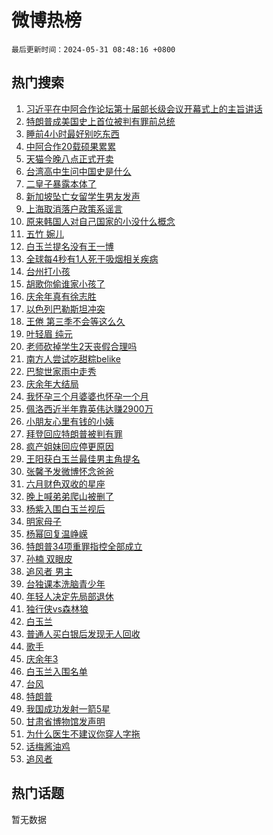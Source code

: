 # 微博热榜

`最后更新时间：2024-05-31 08:48:16 +0800`

## 热门搜索

1. [习近平在中阿合作论坛第十届部长级会议开幕式上的主旨讲话](https://m.weibo.cn/search?containerid=100103type%3D1%26t%3D10%26q%3D%23%E4%B9%A0%E8%BF%91%E5%B9%B3%E5%9C%A8%E4%B8%AD%E9%98%BF%E5%90%88%E4%BD%9C%E8%AE%BA%E5%9D%9B%E7%AC%AC%E5%8D%81%E5%B1%8A%E9%83%A8%E9%95%BF%E7%BA%A7%E4%BC%9A%E8%AE%AE%E5%BC%80%E5%B9%95%E5%BC%8F%E4%B8%8A%E7%9A%84%E4%B8%BB%E6%97%A8%E8%AE%B2%E8%AF%9D%23&stream_entry_id=51&isnewpage=1&extparam=seat%3D1%26filter_type%3Drealtimehot%26stream_entry_id%3D51%26c_type%3D51%26pos%3D0%26cate%3D10103%26q%3D%2523%25E4%25B9%25A0%25E8%25BF%2591%25E5%25B9%25B3%25E5%259C%25A8%25E4%25B8%25AD%25E9%2598%25BF%25E5%2590%2588%25E4%25BD%259C%25E8%25AE%25BA%25E5%259D%259B%25E7%25AC%25AC%25E5%258D%2581%25E5%25B1%258A%25E9%2583%25A8%25E9%2595%25BF%25E7%25BA%25A7%25E4%25BC%259A%25E8%25AE%25AE%25E5%25BC%2580%25E5%25B9%2595%25E5%25BC%258F%25E4%25B8%258A%25E7%259A%2584%25E4%25B8%25BB%25E6%2597%25A8%25E8%25AE%25B2%25E8%25AF%259D%2523%26dgr%3D0%26display_time%3D1717116495%26pre_seqid%3D171711649544892358475)
1. [特朗普成美国史上首位被判有罪前总统](https://m.weibo.cn/search?containerid=100103type%3D1%26t%3D10%26q%3D%23%E7%89%B9%E6%9C%97%E6%99%AE%E6%88%90%E7%BE%8E%E5%9B%BD%E5%8F%B2%E4%B8%8A%E9%A6%96%E4%BD%8D%E8%A2%AB%E5%88%A4%E6%9C%89%E7%BD%AA%E5%89%8D%E6%80%BB%E7%BB%9F%23&stream_entry_id=31&isnewpage=1&extparam=seat%3D1%26filter_type%3Drealtimehot%26realpos%3D1%26c_type%3D31%26cate%3D5001%26q%3D%2523%25E7%2589%25B9%25E6%259C%2597%25E6%2599%25AE%25E6%2588%2590%25E7%25BE%258E%25E5%259B%25BD%25E5%258F%25B2%25E4%25B8%258A%25E9%25A6%2596%25E4%25BD%258D%25E8%25A2%25AB%25E5%2588%25A4%25E6%259C%2589%25E7%25BD%25AA%25E5%2589%258D%25E6%2580%25BB%25E7%25BB%259F%2523%26dgr%3D0%26stream_entry_id%3D31%26band_rank%3D1%26pos%3D0%26lcate%3D5001%26flag%3D1%26display_time%3D1717116495%26pre_seqid%3D171711649544892358475)
1. [睡前4小时最好别吃东西](https://m.weibo.cn/search?containerid=100103type%3D1%26t%3D10%26q%3D%23%E7%9D%A1%E5%89%8D4%E5%B0%8F%E6%97%B6%E6%9C%80%E5%A5%BD%E5%88%AB%E5%90%83%E4%B8%9C%E8%A5%BF%23&stream_entry_id=31&isnewpage=1&extparam=seat%3D1%26filter_type%3Drealtimehot%26realpos%3D2%26c_type%3D31%26cate%3D5001%26q%3D%2523%25E7%259D%25A1%25E5%2589%258D4%25E5%25B0%258F%25E6%2597%25B6%25E6%259C%2580%25E5%25A5%25BD%25E5%2588%25AB%25E5%2590%2583%25E4%25B8%259C%25E8%25A5%25BF%2523%26dgr%3D0%26stream_entry_id%3D31%26band_rank%3D2%26pos%3D1%26lcate%3D5001%26flag%3D2%26display_time%3D1717116495%26pre_seqid%3D171711649544892358475)
1. [中阿合作20载硕果累累](https://m.weibo.cn/search?containerid=100103type%3D1%26t%3D10%26q%3D%23%E4%B8%AD%E9%98%BF%E5%90%88%E4%BD%9C20%E8%BD%BD%E7%A1%95%E6%9E%9C%E7%B4%AF%E7%B4%AF%23&stream_entry_id=31&isnewpage=1&extparam=seat%3D1%26filter_type%3Drealtimehot%26realpos%3D3%26c_type%3D31%26cate%3D5001%26q%3D%2523%25E4%25B8%25AD%25E9%2598%25BF%25E5%2590%2588%25E4%25BD%259C20%25E8%25BD%25BD%25E7%25A1%2595%25E6%259E%259C%25E7%25B4%25AF%25E7%25B4%25AF%2523%26dgr%3D0%26stream_entry_id%3D31%26band_rank%3D3%26pos%3D2%26lcate%3D5001%26flag%3D0%26display_time%3D1717116495%26pre_seqid%3D171711649544892358475)
1. [天猫今晚八点正式开卖](https://m.weibo.cn/search?containerid=100103type%3D1%26t%3D10%26q%3D%23%E5%A4%A9%E7%8C%AB%E4%BB%8A%E6%99%9A%E5%85%AB%E7%82%B9%E6%AD%A3%E5%BC%8F%E5%BC%80%E5%8D%96%23&stream_entry_id=31&isnewpage=1&extparam=seat%3D1%26filter_type%3Drealtimehot%26lcate%3D5001%26c_type%3D31%26cate%3D5001%26q%3D%2523%25E5%25A4%25A9%25E7%258C%25AB%25E4%25BB%258A%25E6%2599%259A%25E5%2585%25AB%25E7%2582%25B9%25E6%25AD%25A3%25E5%25BC%258F%25E5%25BC%2580%25E5%258D%2596%2523%26dgr%3D0%26is_ad_pos%3D1%26band_rank%3D4%26stream_entry_id%3D31%26topic_ad%3D1%26adid%3D240104%26pos%3D3%26display_time%3D1717116495%26pre_seqid%3D171711649544892358475)
1. [台湾高中生问中国史是什么](https://m.weibo.cn/search?containerid=100103type%3D1%26t%3D10%26q%3D%23%E5%8F%B0%E6%B9%BE%E9%AB%98%E4%B8%AD%E7%94%9F%E9%97%AE%E4%B8%AD%E5%9B%BD%E5%8F%B2%E6%98%AF%E4%BB%80%E4%B9%88%23&stream_entry_id=31&isnewpage=1&extparam=seat%3D1%26filter_type%3Drealtimehot%26realpos%3D4%26c_type%3D31%26cate%3D5001%26q%3D%2523%25E5%258F%25B0%25E6%25B9%25BE%25E9%25AB%2598%25E4%25B8%25AD%25E7%2594%259F%25E9%2597%25AE%25E4%25B8%25AD%25E5%259B%25BD%25E5%258F%25B2%25E6%2598%25AF%25E4%25BB%2580%25E4%25B9%2588%2523%26dgr%3D0%26stream_entry_id%3D31%26band_rank%3D4%26pos%3D4%26lcate%3D5001%26flag%3D2%26display_time%3D1717116495%26pre_seqid%3D171711649544892358475)
1. [二皇子暴露本体了](https://m.weibo.cn/search?containerid=100103type%3D1%26t%3D10%26q%3D%23%E4%BA%8C%E7%9A%87%E5%AD%90%E6%9A%B4%E9%9C%B2%E6%9C%AC%E4%BD%93%E4%BA%86%23&stream_entry_id=31&isnewpage=1&extparam=seat%3D1%26filter_type%3Drealtimehot%26realpos%3D5%26c_type%3D31%26cate%3D5001%26q%3D%2523%25E4%25BA%258C%25E7%259A%2587%25E5%25AD%2590%25E6%259A%25B4%25E9%259C%25B2%25E6%259C%25AC%25E4%25BD%2593%25E4%25BA%2586%2523%26dgr%3D0%26stream_entry_id%3D31%26band_rank%3D5%26pos%3D5%26lcate%3D5001%26flag%3D2%26display_time%3D1717116495%26pre_seqid%3D171711649544892358475)
1. [新加坡坠亡女留学生男友发声](https://m.weibo.cn/search?containerid=100103type%3D1%26t%3D10%26q%3D%23%E6%96%B0%E5%8A%A0%E5%9D%A1%E5%9D%A0%E4%BA%A1%E5%A5%B3%E7%95%99%E5%AD%A6%E7%94%9F%E7%94%B7%E5%8F%8B%E5%8F%91%E5%A3%B0%23&stream_entry_id=31&isnewpage=1&extparam=seat%3D1%26filter_type%3Drealtimehot%26realpos%3D6%26c_type%3D31%26cate%3D5001%26q%3D%2523%25E6%2596%25B0%25E5%258A%25A0%25E5%259D%25A1%25E5%259D%25A0%25E4%25BA%25A1%25E5%25A5%25B3%25E7%2595%2599%25E5%25AD%25A6%25E7%2594%259F%25E7%2594%25B7%25E5%258F%258B%25E5%258F%2591%25E5%25A3%25B0%2523%26dgr%3D0%26stream_entry_id%3D31%26band_rank%3D6%26pos%3D6%26lcate%3D5001%26flag%3D1%26display_time%3D1717116495%26pre_seqid%3D171711649544892358475)
1. [上海取消落户政策系谣言](https://m.weibo.cn/search?containerid=100103type%3D1%26t%3D10%26q%3D%23%E4%B8%8A%E6%B5%B7%E5%8F%96%E6%B6%88%E8%90%BD%E6%88%B7%E6%94%BF%E7%AD%96%E7%B3%BB%E8%B0%A3%E8%A8%80%23&stream_entry_id=31&isnewpage=1&extparam=seat%3D1%26filter_type%3Drealtimehot%26lcate%3D5001%26c_type%3D31%26cate%3D5001%26q%3D%2523%25E4%25B8%258A%25E6%25B5%25B7%25E5%258F%2596%25E6%25B6%2588%25E8%2590%25BD%25E6%2588%25B7%25E6%2594%25BF%25E7%25AD%2596%25E7%25B3%25BB%25E8%25B0%25A3%25E8%25A8%2580%2523%26dgr%3D0%26is_ad_pos%3D1%26band_rank%3D7%26stream_entry_id%3D31%26adid%3D240005%26pos%3D7%26display_time%3D1717116495%26pre_seqid%3D171711649544892358475)
1. [原来韩国人对自己国家的小没什么概念](https://m.weibo.cn/search?containerid=100103type%3D1%26t%3D10%26q%3D%23%E5%8E%9F%E6%9D%A5%E9%9F%A9%E5%9B%BD%E4%BA%BA%E5%AF%B9%E8%87%AA%E5%B7%B1%E5%9B%BD%E5%AE%B6%E7%9A%84%E5%B0%8F%E6%B2%A1%E4%BB%80%E4%B9%88%E6%A6%82%E5%BF%B5%23&stream_entry_id=31&isnewpage=1&extparam=seat%3D1%26filter_type%3Drealtimehot%26realpos%3D7%26c_type%3D31%26cate%3D5001%26q%3D%2523%25E5%258E%259F%25E6%259D%25A5%25E9%259F%25A9%25E5%259B%25BD%25E4%25BA%25BA%25E5%25AF%25B9%25E8%2587%25AA%25E5%25B7%25B1%25E5%259B%25BD%25E5%25AE%25B6%25E7%259A%2584%25E5%25B0%258F%25E6%25B2%25A1%25E4%25BB%2580%25E4%25B9%2588%25E6%25A6%2582%25E5%25BF%25B5%2523%26dgr%3D0%26stream_entry_id%3D31%26band_rank%3D7%26pos%3D8%26lcate%3D5001%26flag%3D1%26display_time%3D1717116495%26pre_seqid%3D171711649544892358475)
1. [五竹 婉儿](https://m.weibo.cn/search?containerid=100103type%3D1%26t%3D10%26q%3D%E4%BA%94%E7%AB%B9+%E5%A9%89%E5%84%BF&stream_entry_id=31&isnewpage=1&extparam=seat%3D1%26filter_type%3Drealtimehot%26realpos%3D8%26c_type%3D31%26cate%3D5001%26q%3D%25E4%25BA%2594%25E7%25AB%25B9%2520%25E5%25A9%2589%25E5%2584%25BF%26dgr%3D0%26stream_entry_id%3D31%26band_rank%3D8%26pos%3D9%26lcate%3D5001%26flag%3D2%26display_time%3D1717116495%26pre_seqid%3D171711649544892358475)
1. [白玉兰提名没有王一博](https://m.weibo.cn/search?containerid=100103type%3D1%26t%3D10%26q%3D%23%E7%99%BD%E7%8E%89%E5%85%B0%E6%8F%90%E5%90%8D%E6%B2%A1%E6%9C%89%E7%8E%8B%E4%B8%80%E5%8D%9A%23&stream_entry_id=31&isnewpage=1&extparam=seat%3D1%26filter_type%3Drealtimehot%26realpos%3D9%26c_type%3D31%26cate%3D5001%26q%3D%2523%25E7%2599%25BD%25E7%258E%2589%25E5%2585%25B0%25E6%258F%2590%25E5%2590%258D%25E6%25B2%25A1%25E6%259C%2589%25E7%258E%258B%25E4%25B8%2580%25E5%258D%259A%2523%26dgr%3D0%26stream_entry_id%3D31%26band_rank%3D9%26pos%3D10%26lcate%3D5001%26flag%3D16%26display_time%3D1717116495%26pre_seqid%3D171711649544892358475)
1. [全球每4秒有1人死于吸烟相关疾病](https://m.weibo.cn/search?containerid=100103type%3D1%26t%3D10%26q%3D%23%E5%85%A8%E7%90%83%E6%AF%8F4%E7%A7%92%E6%9C%891%E4%BA%BA%E6%AD%BB%E4%BA%8E%E5%90%B8%E7%83%9F%E7%9B%B8%E5%85%B3%E7%96%BE%E7%97%85%23&stream_entry_id=31&isnewpage=1&extparam=seat%3D1%26filter_type%3Drealtimehot%26realpos%3D10%26c_type%3D31%26cate%3D5001%26q%3D%2523%25E5%2585%25A8%25E7%2590%2583%25E6%25AF%258F4%25E7%25A7%2592%25E6%259C%25891%25E4%25BA%25BA%25E6%25AD%25BB%25E4%25BA%258E%25E5%2590%25B8%25E7%2583%259F%25E7%259B%25B8%25E5%2585%25B3%25E7%2596%25BE%25E7%2597%2585%2523%26dgr%3D0%26stream_entry_id%3D31%26band_rank%3D10%26pos%3D11%26lcate%3D5001%26flag%3D1%26display_time%3D1717116495%26pre_seqid%3D171711649544892358475)
1. [台州打小孩](https://m.weibo.cn/search?containerid=100103type%3D1%26t%3D10%26q%3D%23%E5%8F%B0%E5%B7%9E%E6%89%93%E5%B0%8F%E5%AD%A9%23&stream_entry_id=31&isnewpage=1&extparam=seat%3D1%26filter_type%3Drealtimehot%26realpos%3D11%26c_type%3D31%26cate%3D5001%26q%3D%2523%25E5%258F%25B0%25E5%25B7%259E%25E6%2589%2593%25E5%25B0%258F%25E5%25AD%25A9%2523%26dgr%3D0%26stream_entry_id%3D31%26band_rank%3D11%26pos%3D12%26lcate%3D5001%26flag%3D1%26display_time%3D1717116495%26pre_seqid%3D171711649544892358475)
1. [胡歌你偷谁家小孩了](https://m.weibo.cn/search?containerid=100103type%3D1%26t%3D10%26q%3D%E8%83%A1%E6%AD%8C%E4%BD%A0%E5%81%B7%E8%B0%81%E5%AE%B6%E5%B0%8F%E5%AD%A9%E4%BA%86&stream_entry_id=31&isnewpage=1&extparam=seat%3D1%26filter_type%3Drealtimehot%26realpos%3D12%26c_type%3D31%26cate%3D5001%26q%3D%25E8%2583%25A1%25E6%25AD%258C%25E4%25BD%25A0%25E5%2581%25B7%25E8%25B0%2581%25E5%25AE%25B6%25E5%25B0%258F%25E5%25AD%25A9%25E4%25BA%2586%26dgr%3D0%26stream_entry_id%3D31%26band_rank%3D12%26pos%3D13%26lcate%3D5001%26flag%3D2%26display_time%3D1717116495%26pre_seqid%3D171711649544892358475)
1. [庆余年真有徐志胜](https://m.weibo.cn/search?containerid=100103type%3D1%26t%3D10%26q%3D%E5%BA%86%E4%BD%99%E5%B9%B4%E7%9C%9F%E6%9C%89%E5%BE%90%E5%BF%97%E8%83%9C&stream_entry_id=31&isnewpage=1&extparam=seat%3D1%26filter_type%3Drealtimehot%26realpos%3D13%26c_type%3D31%26cate%3D5001%26q%3D%25E5%25BA%2586%25E4%25BD%2599%25E5%25B9%25B4%25E7%259C%259F%25E6%259C%2589%25E5%25BE%2590%25E5%25BF%2597%25E8%2583%259C%26dgr%3D0%26stream_entry_id%3D31%26band_rank%3D13%26pos%3D14%26lcate%3D5001%26flag%3D2%26display_time%3D1717116495%26pre_seqid%3D171711649544892358475)
1. [以色列巴勒斯坦冲突](https://m.weibo.cn/search?containerid=100103type%3D1%26t%3D10%26q%3D%23%E4%BB%A5%E8%89%B2%E5%88%97%E5%B7%B4%E5%8B%92%E6%96%AF%E5%9D%A6%E5%86%B2%E7%AA%81%23&stream_entry_id=31&isnewpage=1&extparam=seat%3D1%26filter_type%3Drealtimehot%26realpos%3D14%26c_type%3D31%26cate%3D5001%26q%3D%2523%25E4%25BB%25A5%25E8%2589%25B2%25E5%2588%2597%25E5%25B7%25B4%25E5%258B%2592%25E6%2596%25AF%25E5%259D%25A6%25E5%2586%25B2%25E7%25AA%2581%2523%26dgr%3D0%26stream_entry_id%3D31%26band_rank%3D14%26pos%3D15%26lcate%3D5001%26flag%3D0%26display_time%3D1717116495%26pre_seqid%3D171711649544892358475)
1. [王倦 第三季不会等这么久](https://m.weibo.cn/search?containerid=100103type%3D1%26t%3D10%26q%3D%E7%8E%8B%E5%80%A6+%E7%AC%AC%E4%B8%89%E5%AD%A3%E4%B8%8D%E4%BC%9A%E7%AD%89%E8%BF%99%E4%B9%88%E4%B9%85&stream_entry_id=31&isnewpage=1&extparam=seat%3D1%26filter_type%3Drealtimehot%26realpos%3D15%26c_type%3D31%26cate%3D5001%26q%3D%25E7%258E%258B%25E5%2580%25A6%2520%25E7%25AC%25AC%25E4%25B8%2589%25E5%25AD%25A3%25E4%25B8%258D%25E4%25BC%259A%25E7%25AD%2589%25E8%25BF%2599%25E4%25B9%2588%25E4%25B9%2585%26dgr%3D0%26stream_entry_id%3D31%26band_rank%3D15%26pos%3D16%26lcate%3D5001%26flag%3D0%26display_time%3D1717116495%26pre_seqid%3D171711649544892358475)
1. [叶轻眉 纯元](https://m.weibo.cn/search?containerid=100103type%3D1%26t%3D10%26q%3D%E5%8F%B6%E8%BD%BB%E7%9C%89+%E7%BA%AF%E5%85%83&stream_entry_id=31&isnewpage=1&extparam=seat%3D1%26filter_type%3Drealtimehot%26realpos%3D16%26c_type%3D31%26cate%3D5001%26q%3D%25E5%258F%25B6%25E8%25BD%25BB%25E7%259C%2589%2520%25E7%25BA%25AF%25E5%2585%2583%26dgr%3D0%26stream_entry_id%3D31%26band_rank%3D16%26pos%3D17%26lcate%3D5001%26flag%3D2%26display_time%3D1717116495%26pre_seqid%3D171711649544892358475)
1. [老师砍掉学生2天丧假合理吗](https://m.weibo.cn/search?containerid=100103type%3D1%26t%3D10%26q%3D%23%E8%80%81%E5%B8%88%E7%A0%8D%E6%8E%89%E5%AD%A6%E7%94%9F2%E5%A4%A9%E4%B8%A7%E5%81%87%E5%90%88%E7%90%86%E5%90%97%23&stream_entry_id=31&isnewpage=1&extparam=seat%3D1%26filter_type%3Drealtimehot%26realpos%3D17%26c_type%3D31%26cate%3D5001%26q%3D%2523%25E8%2580%2581%25E5%25B8%2588%25E7%25A0%258D%25E6%258E%2589%25E5%25AD%25A6%25E7%2594%259F2%25E5%25A4%25A9%25E4%25B8%25A7%25E5%2581%2587%25E5%2590%2588%25E7%2590%2586%25E5%2590%2597%2523%26dgr%3D0%26stream_entry_id%3D31%26band_rank%3D17%26pos%3D18%26lcate%3D5001%26flag%3D1%26display_time%3D1717116495%26pre_seqid%3D171711649544892358475)
1. [南方人尝试吃甜粽belike](https://m.weibo.cn/search?containerid=100103type%3D1%26t%3D10%26q%3D%23%E5%8D%97%E6%96%B9%E4%BA%BA%E5%B0%9D%E8%AF%95%E5%90%83%E7%94%9C%E7%B2%BDbelike%23&stream_entry_id=31&isnewpage=1&extparam=seat%3D1%26filter_type%3Drealtimehot%26realpos%3D18%26c_type%3D31%26cate%3D5001%26q%3D%2523%25E5%258D%2597%25E6%2596%25B9%25E4%25BA%25BA%25E5%25B0%259D%25E8%25AF%2595%25E5%2590%2583%25E7%2594%259C%25E7%25B2%25BDbelike%2523%26dgr%3D0%26stream_entry_id%3D31%26band_rank%3D18%26pos%3D19%26lcate%3D5001%26flag%3D1%26display_time%3D1717116495%26pre_seqid%3D171711649544892358475)
1. [巴黎世家雨中走秀](https://m.weibo.cn/search?containerid=100103type%3D1%26t%3D10%26q%3D%23%E5%B7%B4%E9%BB%8E%E4%B8%96%E5%AE%B6%E9%9B%A8%E4%B8%AD%E8%B5%B0%E7%A7%80%23&stream_entry_id=31&isnewpage=1&extparam=seat%3D1%26filter_type%3Drealtimehot%26realpos%3D19%26c_type%3D31%26cate%3D5001%26q%3D%2523%25E5%25B7%25B4%25E9%25BB%258E%25E4%25B8%2596%25E5%25AE%25B6%25E9%259B%25A8%25E4%25B8%25AD%25E8%25B5%25B0%25E7%25A7%2580%2523%26dgr%3D0%26stream_entry_id%3D31%26band_rank%3D19%26pos%3D20%26lcate%3D5001%26flag%3D1%26display_time%3D1717116495%26pre_seqid%3D171711649544892358475)
1. [庆余年大结局](https://m.weibo.cn/search?containerid=100103type%3D1%26t%3D10%26q%3D%E5%BA%86%E4%BD%99%E5%B9%B4%E5%A4%A7%E7%BB%93%E5%B1%80&stream_entry_id=31&isnewpage=1&extparam=seat%3D1%26filter_type%3Drealtimehot%26realpos%3D20%26c_type%3D31%26cate%3D5001%26q%3D%25E5%25BA%2586%25E4%25BD%2599%25E5%25B9%25B4%25E5%25A4%25A7%25E7%25BB%2593%25E5%25B1%2580%26dgr%3D0%26stream_entry_id%3D31%26band_rank%3D20%26pos%3D21%26lcate%3D5001%26flag%3D0%26display_time%3D1717116495%26pre_seqid%3D171711649544892358475)
1. [我怀孕三个月婆婆也怀孕一个月](https://m.weibo.cn/search?containerid=100103type%3D1%26t%3D10%26q%3D%23%E6%88%91%E6%80%80%E5%AD%95%E4%B8%89%E4%B8%AA%E6%9C%88%E5%A9%86%E5%A9%86%E4%B9%9F%E6%80%80%E5%AD%95%E4%B8%80%E4%B8%AA%E6%9C%88%23&stream_entry_id=31&isnewpage=1&extparam=seat%3D1%26filter_type%3Drealtimehot%26realpos%3D21%26c_type%3D31%26cate%3D5001%26q%3D%2523%25E6%2588%2591%25E6%2580%2580%25E5%25AD%2595%25E4%25B8%2589%25E4%25B8%25AA%25E6%259C%2588%25E5%25A9%2586%25E5%25A9%2586%25E4%25B9%259F%25E6%2580%2580%25E5%25AD%2595%25E4%25B8%2580%25E4%25B8%25AA%25E6%259C%2588%2523%26dgr%3D0%26stream_entry_id%3D31%26band_rank%3D21%26pos%3D22%26lcate%3D5001%26flag%3D1%26display_time%3D1717116495%26pre_seqid%3D171711649544892358475)
1. [佩洛西近半年靠英伟达赚2900万](https://m.weibo.cn/search?containerid=100103type%3D1%26t%3D10%26q%3D%23%E4%BD%A9%E6%B4%9B%E8%A5%BF%E8%BF%91%E5%8D%8A%E5%B9%B4%E9%9D%A0%E8%8B%B1%E4%BC%9F%E8%BE%BE%E8%B5%9A2900%E4%B8%87%23&stream_entry_id=31&isnewpage=1&extparam=seat%3D1%26filter_type%3Drealtimehot%26realpos%3D22%26c_type%3D31%26cate%3D5001%26q%3D%2523%25E4%25BD%25A9%25E6%25B4%259B%25E8%25A5%25BF%25E8%25BF%2591%25E5%258D%258A%25E5%25B9%25B4%25E9%259D%25A0%25E8%258B%25B1%25E4%25BC%259F%25E8%25BE%25BE%25E8%25B5%259A2900%25E4%25B8%2587%2523%26dgr%3D0%26stream_entry_id%3D31%26band_rank%3D22%26pos%3D23%26lcate%3D5001%26flag%3D0%26display_time%3D1717116495%26pre_seqid%3D171711649544892358475)
1. [小朋友心里有钱的小姨](https://m.weibo.cn/search?containerid=100103type%3D1%26t%3D10%26q%3D%E5%B0%8F%E6%9C%8B%E5%8F%8B%E5%BF%83%E9%87%8C%E6%9C%89%E9%92%B1%E7%9A%84%E5%B0%8F%E5%A7%A8&stream_entry_id=31&isnewpage=1&extparam=seat%3D1%26filter_type%3Drealtimehot%26realpos%3D23%26c_type%3D31%26cate%3D5001%26q%3D%25E5%25B0%258F%25E6%259C%258B%25E5%258F%258B%25E5%25BF%2583%25E9%2587%258C%25E6%259C%2589%25E9%2592%25B1%25E7%259A%2584%25E5%25B0%258F%25E5%25A7%25A8%26dgr%3D0%26stream_entry_id%3D31%26band_rank%3D23%26pos%3D24%26lcate%3D5001%26flag%3D1%26display_time%3D1717116495%26pre_seqid%3D171711649544892358475)
1. [拜登回应特朗普被判有罪](https://m.weibo.cn/search?containerid=100103type%3D1%26t%3D10%26q%3D%23%E6%8B%9C%E7%99%BB%E5%9B%9E%E5%BA%94%E7%89%B9%E6%9C%97%E6%99%AE%E8%A2%AB%E5%88%A4%E6%9C%89%E7%BD%AA%23&stream_entry_id=31&isnewpage=1&extparam=seat%3D1%26filter_type%3Drealtimehot%26realpos%3D24%26c_type%3D31%26cate%3D5001%26q%3D%2523%25E6%258B%259C%25E7%2599%25BB%25E5%259B%259E%25E5%25BA%2594%25E7%2589%25B9%25E6%259C%2597%25E6%2599%25AE%25E8%25A2%25AB%25E5%2588%25A4%25E6%259C%2589%25E7%25BD%25AA%2523%26dgr%3D0%26stream_entry_id%3D31%26band_rank%3D24%26pos%3D25%26lcate%3D5001%26flag%3D1%26display_time%3D1717116495%26pre_seqid%3D171711649544892358475)
1. [疯产姐妹回应停更原因](https://m.weibo.cn/search?containerid=100103type%3D1%26t%3D10%26q%3D%23%E7%96%AF%E4%BA%A7%E5%A7%90%E5%A6%B9%E5%9B%9E%E5%BA%94%E5%81%9C%E6%9B%B4%E5%8E%9F%E5%9B%A0%23&stream_entry_id=31&isnewpage=1&extparam=seat%3D1%26filter_type%3Drealtimehot%26realpos%3D25%26c_type%3D31%26cate%3D5001%26q%3D%2523%25E7%2596%25AF%25E4%25BA%25A7%25E5%25A7%2590%25E5%25A6%25B9%25E5%259B%259E%25E5%25BA%2594%25E5%2581%259C%25E6%259B%25B4%25E5%258E%259F%25E5%259B%25A0%2523%26dgr%3D0%26stream_entry_id%3D31%26band_rank%3D25%26pos%3D26%26lcate%3D5001%26flag%3D2%26display_time%3D1717116495%26pre_seqid%3D171711649544892358475)
1. [王阳获白玉兰最佳男主角提名](https://m.weibo.cn/search?containerid=100103type%3D1%26t%3D10%26q%3D%23%E7%8E%8B%E9%98%B3%E8%8E%B7%E7%99%BD%E7%8E%89%E5%85%B0%E6%9C%80%E4%BD%B3%E7%94%B7%E4%B8%BB%E8%A7%92%E6%8F%90%E5%90%8D%23&stream_entry_id=31&isnewpage=1&extparam=seat%3D1%26filter_type%3Drealtimehot%26realpos%3D26%26c_type%3D31%26cate%3D5001%26q%3D%2523%25E7%258E%258B%25E9%2598%25B3%25E8%258E%25B7%25E7%2599%25BD%25E7%258E%2589%25E5%2585%25B0%25E6%259C%2580%25E4%25BD%25B3%25E7%2594%25B7%25E4%25B8%25BB%25E8%25A7%2592%25E6%258F%2590%25E5%2590%258D%2523%26dgr%3D0%26stream_entry_id%3D31%26band_rank%3D26%26pos%3D27%26lcate%3D5001%26flag%3D0%26display_time%3D1717116495%26pre_seqid%3D171711649544892358475)
1. [张馨予发微博怀念爸爸](https://m.weibo.cn/search?containerid=100103type%3D1%26t%3D10%26q%3D%23%E5%BC%A0%E9%A6%A8%E4%BA%88%E5%8F%91%E5%BE%AE%E5%8D%9A%E6%80%80%E5%BF%B5%E7%88%B8%E7%88%B8%23&stream_entry_id=31&isnewpage=1&extparam=seat%3D1%26filter_type%3Drealtimehot%26realpos%3D27%26c_type%3D31%26cate%3D5001%26q%3D%2523%25E5%25BC%25A0%25E9%25A6%25A8%25E4%25BA%2588%25E5%258F%2591%25E5%25BE%25AE%25E5%258D%259A%25E6%2580%2580%25E5%25BF%25B5%25E7%2588%25B8%25E7%2588%25B8%2523%26dgr%3D0%26stream_entry_id%3D31%26band_rank%3D27%26pos%3D28%26lcate%3D5001%26flag%3D1%26display_time%3D1717116495%26pre_seqid%3D171711649544892358475)
1. [六月财色双收的星座](https://m.weibo.cn/search?containerid=100103type%3D1%26t%3D10%26q%3D%E5%85%AD%E6%9C%88%E8%B4%A2%E8%89%B2%E5%8F%8C%E6%94%B6%E7%9A%84%E6%98%9F%E5%BA%A7&stream_entry_id=31&isnewpage=1&extparam=seat%3D1%26filter_type%3Drealtimehot%26realpos%3D28%26c_type%3D31%26cate%3D5001%26q%3D%25E5%2585%25AD%25E6%259C%2588%25E8%25B4%25A2%25E8%2589%25B2%25E5%258F%258C%25E6%2594%25B6%25E7%259A%2584%25E6%2598%259F%25E5%25BA%25A7%26dgr%3D0%26stream_entry_id%3D31%26band_rank%3D28%26pos%3D29%26lcate%3D5001%26flag%3D0%26display_time%3D1717116495%26pre_seqid%3D171711649544892358475)
1. [晚上喊弟弟爬山被删了](https://m.weibo.cn/search?containerid=100103type%3D1%26t%3D10%26q%3D%23%E6%99%9A%E4%B8%8A%E5%96%8A%E5%BC%9F%E5%BC%9F%E7%88%AC%E5%B1%B1%E8%A2%AB%E5%88%A0%E4%BA%86%23&stream_entry_id=31&isnewpage=1&extparam=seat%3D1%26filter_type%3Drealtimehot%26realpos%3D29%26c_type%3D31%26cate%3D5001%26q%3D%2523%25E6%2599%259A%25E4%25B8%258A%25E5%2596%258A%25E5%25BC%259F%25E5%25BC%259F%25E7%2588%25AC%25E5%25B1%25B1%25E8%25A2%25AB%25E5%2588%25A0%25E4%25BA%2586%2523%26dgr%3D0%26stream_entry_id%3D31%26band_rank%3D29%26pos%3D30%26lcate%3D5001%26flag%3D0%26display_time%3D1717116495%26pre_seqid%3D171711649544892358475)
1. [杨紫入围白玉兰视后](https://m.weibo.cn/search?containerid=100103type%3D1%26t%3D10%26q%3D%23%E6%9D%A8%E7%B4%AB%E5%85%A5%E5%9B%B4%E7%99%BD%E7%8E%89%E5%85%B0%E8%A7%86%E5%90%8E%23&stream_entry_id=31&isnewpage=1&extparam=seat%3D1%26filter_type%3Drealtimehot%26realpos%3D30%26c_type%3D31%26cate%3D5001%26q%3D%2523%25E6%259D%25A8%25E7%25B4%25AB%25E5%2585%25A5%25E5%259B%25B4%25E7%2599%25BD%25E7%258E%2589%25E5%2585%25B0%25E8%25A7%2586%25E5%2590%258E%2523%26dgr%3D0%26stream_entry_id%3D31%26band_rank%3D30%26pos%3D31%26lcate%3D5001%26flag%3D0%26display_time%3D1717116495%26pre_seqid%3D171711649544892358475)
1. [明家母子](https://m.weibo.cn/search?containerid=100103type%3D1%26t%3D10%26q%3D%23%E6%98%8E%E5%AE%B6%E6%AF%8D%E5%AD%90%23&stream_entry_id=31&isnewpage=1&extparam=seat%3D1%26filter_type%3Drealtimehot%26realpos%3D31%26c_type%3D31%26cate%3D5001%26q%3D%2523%25E6%2598%258E%25E5%25AE%25B6%25E6%25AF%258D%25E5%25AD%2590%2523%26dgr%3D0%26stream_entry_id%3D31%26band_rank%3D31%26pos%3D32%26lcate%3D5001%26flag%3D1%26display_time%3D1717116495%26pre_seqid%3D171711649544892358475)
1. [杨幂回复温峥嵘](https://m.weibo.cn/search?containerid=100103type%3D1%26t%3D10%26q%3D%23%E6%9D%A8%E5%B9%82%E5%9B%9E%E5%A4%8D%E6%B8%A9%E5%B3%A5%E5%B5%98%23&stream_entry_id=31&isnewpage=1&extparam=seat%3D1%26filter_type%3Drealtimehot%26realpos%3D32%26c_type%3D31%26cate%3D5001%26q%3D%2523%25E6%259D%25A8%25E5%25B9%2582%25E5%259B%259E%25E5%25A4%258D%25E6%25B8%25A9%25E5%25B3%25A5%25E5%25B5%2598%2523%26dgr%3D0%26stream_entry_id%3D31%26band_rank%3D32%26pos%3D33%26lcate%3D5001%26flag%3D1%26display_time%3D1717116495%26pre_seqid%3D171711649544892358475)
1. [特朗普34项重罪指控全部成立](https://m.weibo.cn/search?containerid=100103type%3D1%26t%3D10%26q%3D%23%E7%89%B9%E6%9C%97%E6%99%AE34%E9%A1%B9%E9%87%8D%E7%BD%AA%E6%8C%87%E6%8E%A7%E5%85%A8%E9%83%A8%E6%88%90%E7%AB%8B%23&stream_entry_id=31&isnewpage=1&extparam=seat%3D1%26filter_type%3Drealtimehot%26realpos%3D33%26c_type%3D31%26cate%3D5001%26q%3D%2523%25E7%2589%25B9%25E6%259C%2597%25E6%2599%25AE34%25E9%25A1%25B9%25E9%2587%258D%25E7%25BD%25AA%25E6%258C%2587%25E6%258E%25A7%25E5%2585%25A8%25E9%2583%25A8%25E6%2588%2590%25E7%25AB%258B%2523%26dgr%3D0%26stream_entry_id%3D31%26band_rank%3D33%26pos%3D34%26lcate%3D5001%26flag%3D1%26display_time%3D1717116495%26pre_seqid%3D171711649544892358475)
1. [孙楠 双眼皮](https://m.weibo.cn/search?containerid=100103type%3D1%26t%3D10%26q%3D%E5%AD%99%E6%A5%A0+%E5%8F%8C%E7%9C%BC%E7%9A%AE&stream_entry_id=31&isnewpage=1&extparam=seat%3D1%26filter_type%3Drealtimehot%26realpos%3D34%26c_type%3D31%26cate%3D5001%26q%3D%25E5%25AD%2599%25E6%25A5%25A0%2520%25E5%258F%258C%25E7%259C%25BC%25E7%259A%25AE%26dgr%3D0%26stream_entry_id%3D31%26band_rank%3D34%26pos%3D35%26lcate%3D5001%26flag%3D0%26display_time%3D1717116495%26pre_seqid%3D171711649544892358475)
1. [追风者 男主](https://m.weibo.cn/search?containerid=100103type%3D1%26t%3D10%26q%3D%E8%BF%BD%E9%A3%8E%E8%80%85+%E7%94%B7%E4%B8%BB&stream_entry_id=31&isnewpage=1&extparam=seat%3D1%26filter_type%3Drealtimehot%26realpos%3D35%26c_type%3D31%26cate%3D5001%26q%3D%25E8%25BF%25BD%25E9%25A3%258E%25E8%2580%2585%2520%25E7%2594%25B7%25E4%25B8%25BB%26dgr%3D0%26stream_entry_id%3D31%26band_rank%3D35%26pos%3D36%26lcate%3D5001%26flag%3D0%26display_time%3D1717116495%26pre_seqid%3D171711649544892358475)
1. [台独课本洗脑青少年](https://m.weibo.cn/search?containerid=100103type%3D1%26t%3D10%26q%3D%23%E5%8F%B0%E7%8B%AC%E8%AF%BE%E6%9C%AC%E6%B4%97%E8%84%91%E9%9D%92%E5%B0%91%E5%B9%B4%23&stream_entry_id=31&isnewpage=1&extparam=seat%3D1%26filter_type%3Drealtimehot%26realpos%3D36%26c_type%3D31%26cate%3D5001%26q%3D%2523%25E5%258F%25B0%25E7%258B%25AC%25E8%25AF%25BE%25E6%259C%25AC%25E6%25B4%2597%25E8%2584%2591%25E9%259D%2592%25E5%25B0%2591%25E5%25B9%25B4%2523%26dgr%3D0%26stream_entry_id%3D31%26band_rank%3D36%26pos%3D37%26lcate%3D5001%26flag%3D0%26display_time%3D1717116495%26pre_seqid%3D171711649544892358475)
1. [年轻人决定先局部退休](https://m.weibo.cn/search?containerid=100103type%3D1%26t%3D10%26q%3D%23%E5%B9%B4%E8%BD%BB%E4%BA%BA%E5%86%B3%E5%AE%9A%E5%85%88%E5%B1%80%E9%83%A8%E9%80%80%E4%BC%91%23&stream_entry_id=31&isnewpage=1&extparam=seat%3D1%26filter_type%3Drealtimehot%26realpos%3D37%26c_type%3D31%26cate%3D5001%26q%3D%2523%25E5%25B9%25B4%25E8%25BD%25BB%25E4%25BA%25BA%25E5%2586%25B3%25E5%25AE%259A%25E5%2585%2588%25E5%25B1%2580%25E9%2583%25A8%25E9%2580%2580%25E4%25BC%2591%2523%26dgr%3D0%26stream_entry_id%3D31%26band_rank%3D37%26pos%3D38%26lcate%3D5001%26flag%3D0%26display_time%3D1717116495%26pre_seqid%3D171711649544892358475)
1. [独行侠vs森林狼](https://m.weibo.cn/search?containerid=100103type%3D1%26t%3D10%26q%3D%23%E7%8B%AC%E8%A1%8C%E4%BE%A0vs%E6%A3%AE%E6%9E%97%E7%8B%BC%23&stream_entry_id=31&isnewpage=1&extparam=seat%3D1%26filter_type%3Drealtimehot%26realpos%3D38%26c_type%3D31%26cate%3D5001%26q%3D%2523%25E7%258B%25AC%25E8%25A1%258C%25E4%25BE%25A0vs%25E6%25A3%25AE%25E6%259E%2597%25E7%258B%25BC%2523%26dgr%3D0%26stream_entry_id%3D31%26band_rank%3D38%26pos%3D39%26lcate%3D5001%26flag%3D1%26display_time%3D1717116495%26pre_seqid%3D171711649544892358475)
1. [白玉兰](https://m.weibo.cn/search?containerid=100103type%3D1%26t%3D10%26q%3D%E7%99%BD%E7%8E%89%E5%85%B0&stream_entry_id=31&isnewpage=1&extparam=seat%3D1%26filter_type%3Drealtimehot%26realpos%3D39%26c_type%3D31%26cate%3D5001%26q%3D%25E7%2599%25BD%25E7%258E%2589%25E5%2585%25B0%26dgr%3D0%26stream_entry_id%3D31%26band_rank%3D39%26pos%3D40%26lcate%3D5001%26flag%3D0%26display_time%3D1717116495%26pre_seqid%3D171711649544892358475)
1. [普通人买白银后发现无人回收](https://m.weibo.cn/search?containerid=100103type%3D1%26t%3D10%26q%3D%23%E6%99%AE%E9%80%9A%E4%BA%BA%E4%B9%B0%E7%99%BD%E9%93%B6%E5%90%8E%E5%8F%91%E7%8E%B0%E6%97%A0%E4%BA%BA%E5%9B%9E%E6%94%B6%23&stream_entry_id=31&isnewpage=1&extparam=seat%3D1%26filter_type%3Drealtimehot%26realpos%3D40%26c_type%3D31%26cate%3D5001%26q%3D%2523%25E6%2599%25AE%25E9%2580%259A%25E4%25BA%25BA%25E4%25B9%25B0%25E7%2599%25BD%25E9%2593%25B6%25E5%2590%258E%25E5%258F%2591%25E7%258E%25B0%25E6%2597%25A0%25E4%25BA%25BA%25E5%259B%259E%25E6%2594%25B6%2523%26dgr%3D0%26stream_entry_id%3D31%26band_rank%3D40%26pos%3D41%26lcate%3D5001%26flag%3D0%26display_time%3D1717116495%26pre_seqid%3D171711649544892358475)
1. [歌手](https://m.weibo.cn/search?containerid=100103type%3D1%26t%3D10%26q%3D%E6%AD%8C%E6%89%8B&stream_entry_id=31&isnewpage=1&extparam=seat%3D1%26filter_type%3Drealtimehot%26realpos%3D41%26c_type%3D31%26cate%3D5001%26q%3D%25E6%25AD%258C%25E6%2589%258B%26dgr%3D0%26stream_entry_id%3D31%26band_rank%3D41%26pos%3D42%26lcate%3D5001%26flag%3D1%26display_time%3D1717116495%26pre_seqid%3D171711649544892358475)
1. [庆余年3](https://m.weibo.cn/search?containerid=100103type%3D1%26t%3D10%26q%3D%E5%BA%86%E4%BD%99%E5%B9%B43&stream_entry_id=31&isnewpage=1&extparam=seat%3D1%26filter_type%3Drealtimehot%26realpos%3D42%26c_type%3D31%26cate%3D5001%26q%3D%25E5%25BA%2586%25E4%25BD%2599%25E5%25B9%25B43%26dgr%3D0%26stream_entry_id%3D31%26band_rank%3D42%26pos%3D43%26lcate%3D5001%26flag%3D0%26display_time%3D1717116495%26pre_seqid%3D171711649544892358475)
1. [白玉兰入围名单](https://m.weibo.cn/search?containerid=100103type%3D1%26t%3D10%26q%3D%E7%99%BD%E7%8E%89%E5%85%B0%E5%85%A5%E5%9B%B4%E5%90%8D%E5%8D%95&stream_entry_id=31&isnewpage=1&extparam=seat%3D1%26filter_type%3Drealtimehot%26realpos%3D43%26c_type%3D31%26cate%3D5001%26q%3D%25E7%2599%25BD%25E7%258E%2589%25E5%2585%25B0%25E5%2585%25A5%25E5%259B%25B4%25E5%2590%258D%25E5%258D%2595%26dgr%3D0%26stream_entry_id%3D31%26band_rank%3D43%26pos%3D44%26lcate%3D5001%26flag%3D0%26display_time%3D1717116495%26pre_seqid%3D171711649544892358475)
1. [台风](https://m.weibo.cn/search?containerid=100103type%3D1%26t%3D10%26q%3D%E5%8F%B0%E9%A3%8E&stream_entry_id=31&isnewpage=1&extparam=seat%3D1%26filter_type%3Drealtimehot%26realpos%3D44%26c_type%3D31%26cate%3D5001%26q%3D%25E5%258F%25B0%25E9%25A3%258E%26dgr%3D0%26stream_entry_id%3D31%26band_rank%3D44%26pos%3D45%26lcate%3D5001%26flag%3D0%26display_time%3D1717116495%26pre_seqid%3D171711649544892358475)
1. [特朗普](https://m.weibo.cn/search?containerid=100103type%3D1%26t%3D10%26q%3D%E7%89%B9%E6%9C%97%E6%99%AE&stream_entry_id=31&isnewpage=1&extparam=seat%3D1%26filter_type%3Drealtimehot%26realpos%3D45%26c_type%3D31%26cate%3D5001%26q%3D%25E7%2589%25B9%25E6%259C%2597%25E6%2599%25AE%26dgr%3D0%26stream_entry_id%3D31%26band_rank%3D45%26pos%3D46%26lcate%3D5001%26flag%3D1%26display_time%3D1717116495%26pre_seqid%3D171711649544892358475)
1. [我国成功发射一箭5星](https://m.weibo.cn/search?containerid=100103type%3D1%26t%3D10%26q%3D%23%E6%88%91%E5%9B%BD%E6%88%90%E5%8A%9F%E5%8F%91%E5%B0%84%E4%B8%80%E7%AE%AD5%E6%98%9F%23&stream_entry_id=31&isnewpage=1&extparam=seat%3D1%26filter_type%3Drealtimehot%26realpos%3D46%26c_type%3D31%26cate%3D5001%26q%3D%2523%25E6%2588%2591%25E5%259B%25BD%25E6%2588%2590%25E5%258A%259F%25E5%258F%2591%25E5%25B0%2584%25E4%25B8%2580%25E7%25AE%25AD5%25E6%2598%259F%2523%26dgr%3D0%26stream_entry_id%3D31%26band_rank%3D46%26pos%3D47%26lcate%3D5001%26flag%3D1%26display_time%3D1717116495%26pre_seqid%3D171711649544892358475)
1. [甘肃省博物馆发声明](https://m.weibo.cn/search?containerid=100103type%3D1%26t%3D10%26q%3D%23%E7%94%98%E8%82%83%E7%9C%81%E5%8D%9A%E7%89%A9%E9%A6%86%E5%8F%91%E5%A3%B0%E6%98%8E%23&stream_entry_id=31&isnewpage=1&extparam=seat%3D1%26filter_type%3Drealtimehot%26realpos%3D47%26c_type%3D31%26cate%3D5001%26q%3D%2523%25E7%2594%2598%25E8%2582%2583%25E7%259C%2581%25E5%258D%259A%25E7%2589%25A9%25E9%25A6%2586%25E5%258F%2591%25E5%25A3%25B0%25E6%2598%258E%2523%26dgr%3D0%26stream_entry_id%3D31%26band_rank%3D47%26pos%3D48%26lcate%3D5001%26flag%3D0%26display_time%3D1717116495%26pre_seqid%3D171711649544892358475)
1. [为什么医生不建议你穿人字拖](https://m.weibo.cn/search?containerid=100103type%3D1%26t%3D10%26q%3D%23%E4%B8%BA%E4%BB%80%E4%B9%88%E5%8C%BB%E7%94%9F%E4%B8%8D%E5%BB%BA%E8%AE%AE%E4%BD%A0%E7%A9%BF%E4%BA%BA%E5%AD%97%E6%8B%96%23&stream_entry_id=31&isnewpage=1&extparam=seat%3D1%26filter_type%3Drealtimehot%26realpos%3D48%26c_type%3D31%26cate%3D5001%26q%3D%2523%25E4%25B8%25BA%25E4%25BB%2580%25E4%25B9%2588%25E5%258C%25BB%25E7%2594%259F%25E4%25B8%258D%25E5%25BB%25BA%25E8%25AE%25AE%25E4%25BD%25A0%25E7%25A9%25BF%25E4%25BA%25BA%25E5%25AD%2597%25E6%258B%2596%2523%26dgr%3D0%26stream_entry_id%3D31%26band_rank%3D48%26pos%3D49%26lcate%3D5001%26flag%3D1%26display_time%3D1717116495%26pre_seqid%3D171711649544892358475)
1. [话梅酱油鸡](https://m.weibo.cn/search?containerid=100103type%3D1%26t%3D10%26q%3D%E8%AF%9D%E6%A2%85%E9%85%B1%E6%B2%B9%E9%B8%A1&stream_entry_id=31&isnewpage=1&extparam=seat%3D1%26filter_type%3Drealtimehot%26realpos%3D49%26c_type%3D31%26cate%3D5001%26q%3D%25E8%25AF%259D%25E6%25A2%2585%25E9%2585%25B1%25E6%25B2%25B9%25E9%25B8%25A1%26dgr%3D0%26stream_entry_id%3D31%26band_rank%3D49%26pos%3D50%26lcate%3D5001%26flag%3D1%26display_time%3D1717116495%26pre_seqid%3D171711649544892358475)
1. [追风者](https://m.weibo.cn/search?containerid=100103type%3D1%26t%3D10%26q%3D%E8%BF%BD%E9%A3%8E%E8%80%85&stream_entry_id=31&isnewpage=1&extparam=seat%3D1%26filter_type%3Drealtimehot%26realpos%3D50%26c_type%3D31%26cate%3D5001%26q%3D%25E8%25BF%25BD%25E9%25A3%258E%25E8%2580%2585%26dgr%3D0%26stream_entry_id%3D31%26band_rank%3D50%26pos%3D51%26lcate%3D5001%26flag%3D1%26display_time%3D1717116495%26pre_seqid%3D171711649544892358475)

## 热门话题

暂无数据
